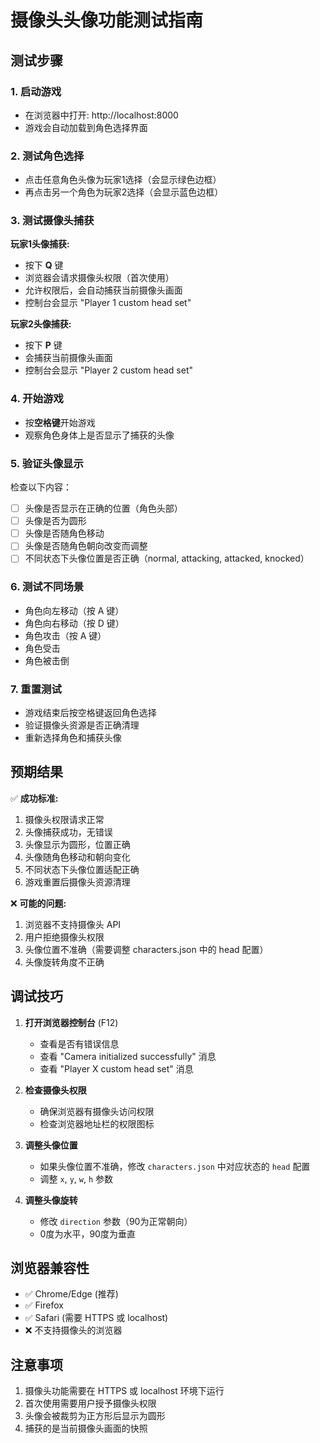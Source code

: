 # 摄像头头像功能测试指南

## 测试步骤

### 1. 启动游戏
- 在浏览器中打开: http://localhost:8000
- 游戏会自动加载到角色选择界面

### 2. 测试角色选择
- 点击任意角色头像为玩家1选择（会显示绿色边框）
- 再点击另一个角色为玩家2选择（会显示蓝色边框）

### 3. 测试摄像头捕获
**玩家1头像捕获:**
- 按下 **Q** 键
- 浏览器会请求摄像头权限（首次使用）
- 允许权限后，会自动捕获当前摄像头画面
- 控制台会显示 "Player 1 custom head set"

**玩家2头像捕获:**
- 按下 **P** 键
- 会捕获当前摄像头画面
- 控制台会显示 "Player 2 custom head set"

### 4. 开始游戏
- 按**空格键**开始游戏
- 观察角色身体上是否显示了捕获的头像

### 5. 验证头像显示
检查以下内容：
- [ ] 头像是否显示在正确的位置（角色头部）
- [ ] 头像是否为圆形
- [ ] 头像是否随角色移动
- [ ] 头像是否随角色朝向改变而调整
- [ ] 不同状态下头像位置是否正确（normal, attacking, attacked, knocked）

### 6. 测试不同场景
- 角色向左移动（按 A 键）
- 角色向右移动（按 D 键）
- 角色攻击（按 A 键）
- 角色受击
- 角色被击倒

### 7. 重置测试
- 游戏结束后按空格键返回角色选择
- 验证摄像头资源是否正确清理
- 重新选择角色和捕获头像

## 预期结果

✅ **成功标准:**
1. 摄像头权限请求正常
2. 头像捕获成功，无错误
3. 头像显示为圆形，位置正确
4. 头像随角色移动和朝向变化
5. 不同状态下头像位置适配正确
6. 游戏重置后摄像头资源清理

❌ **可能的问题:**
1. 浏览器不支持摄像头 API
2. 用户拒绝摄像头权限
3. 头像位置不准确（需要调整 characters.json 中的 head 配置）
4. 头像旋转角度不正确

## 调试技巧

1. **打开浏览器控制台** (F12)
   - 查看是否有错误信息
   - 查看 "Camera initialized successfully" 消息
   - 查看 "Player X custom head set" 消息

2. **检查摄像头权限**
   - 确保浏览器有摄像头访问权限
   - 检查浏览器地址栏的权限图标

3. **调整头像位置**
   - 如果头像位置不准确，修改 `characters.json` 中对应状态的 `head` 配置
   - 调整 `x`, `y`, `w`, `h` 参数

4. **调整头像旋转**
   - 修改 `direction` 参数（90为正常朝向）
   - 0度为水平，90度为垂直

## 浏览器兼容性

- ✅ Chrome/Edge (推荐)
- ✅ Firefox
- ✅ Safari (需要 HTTPS 或 localhost)
- ❌ 不支持摄像头的浏览器

## 注意事项

1. 摄像头功能需要在 HTTPS 或 localhost 环境下运行
2. 首次使用需要用户授予摄像头权限
3. 头像会被裁剪为正方形后显示为圆形
4. 捕获的是当前摄像头画面的快照

